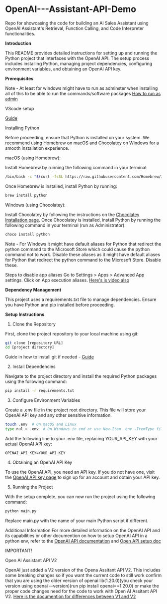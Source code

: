 # OpenAI---Assistant-API-Demo
 Repo for showcasing the  code for building an AI Sales Assistant using OpenAI Assistant's Retrieval, Function Calling, and Code Interpreter functionalities.

**Introduction**


This README provides detailed instructions for setting up and running the Python project that interfaces with the OpenAI API. The setup process includes installing Python, managing project dependencies, configuring environment variables, and obtaining an OpenAI API key.


**Prerequisites**

Note -  At least for windows might have to run as adminster when installing all of this to be able to run the commands/software packages  [How to run as admin](https://learn.microsoft.com/en-us/windows/terminal/faq)

VScode setup 


 [Guide](https://medium.com/nerd-for-tech/install-visual-studio-code-fe3908c5cf15)



Installing Python


Before proceeding, ensure that Python is installed on your system. We recommend using Homebrew on macOS and Chocolatey on Windows for a smooth installation experience.


macOS (using Homebrew):


Install Homebrew by running the following command in your terminal:


```sh
/bin/bash -c "$(curl -fsSL https://raw.githubusercontent.com/Homebrew/install/HEAD/install.sh)"
```

Once Homebrew is installed, install Python by running:


```sh
brew install python
```

Windows (using Chocolatey):


Install Chocolatey by following the instructions on the [Chocolatey Installation page](https://chocolatey.org/install).
Once Chocolatey is installed, install Python by running the following command in your terminal (run as Administrator):


```powershell
choco install python
```

Note - For Windows it might have default aliases for Python that redirect the python command to the Microsoft Store which could cause the python command not to work. Disable these aliases as it might have default aliases for Python that redirect the python command to the Microsoft Store. Disable these.

Steps to disable app aliases
 Go to Settings > Apps > Advanced App settings.  Click on App execution aliases. [Here's is video also](https://www.google.com/search?q=windows+disable+app+aliases&oq=windows+disable+app+alis&gs_lcrp=EgZjaHJvbWUqCQgBECEYChigATIGCAAQRRg5MgkIARAhGAoYoAEyCQgCECEYChigATIJCAMQIRgKGKABMgkIBBAhGAoYoAEyCQgFECEYChigATIHCAYQIRifBTIHCAcQIRifBdIBCjEwMDI5ajBqMTWoAgiwAgE&sourceid=chrome&ie=UTF-8#kpvalbx=_0HkkZvS3KOvJp84P-fmw-AE_45)

**Dependency Management**


This project uses a requirements.txt file to manage dependencies. Ensure you have Python and pip installed before proceeding.


**Setup Instructions**


1. Clone the Repository

   
First, clone the project repository to your local machine using git:


```sh
git clone [repository URL]
cd [project directory]
```
Guide in how to install git if needed - [Guide](https://github.com/git-guides/install-git)

2. Install Dependencies

   
Navigate to the project directory and install the required Python packages using the following command:


```sh
pip install -r requirements.txt
```

3. Configure Environment Variables

   
Create a .env file in the project root directory. This file will store your OpenAI API key and any other sensitive information.


```sh
touch .env  # On macOS and Linux
type nul > .env  # On Windows in cmd or use New-Item .env -ItemType file in PowerShell
```

Add the following line to your .env file, replacing YOUR_API_KEY with your actual OpenAI API key:


```
OPENAI_API_KEY=YOUR_API_KEY
```

4. Obtaining an OpenAI API Key

   
To use the OpenAI API, you need an API key. If you do not have one, visit the [OpenAI API key page](https://platform.openai.com/api-keys) to sign up for an account and obtain your API key.


5. Running the Project

   
With the setup complete, you can now run the project using the following command:


```sh
python main.py
```

Replace main.py with the name of your main Python script if different.


Additional Information
For more detailed information on the OpenAI API and its capabilities or other documention on how to setup OpenAI API in a python env, refer to the [OpenAI API documentation](https://platform.openai.com/docs/overview) and [Open API setup doc](https://platform.openai.com/docs/quickstart?context=python) 

IMPORTANT!

Open AI Assistant API V2

OpenAI just added a V2 version of the Opena Assitant API V2. This includes some breaking changes so if you want the current code to still work confirm that you are using the older version of openai lib(1.20.0)(you check your version using openai --version)(run pip install openai==1.20.0) or make the proper code changes need for the code to work with Open AI Assitant API V2. [Here is the documention for differences between V1 and V2](https://platform.openai.com/docs/assistants/migration/changing-beta-versions)

